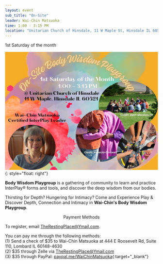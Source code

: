 ```yaml
---
layout: event
sub_title: "On-Site"
leader: Wai-Chin Matsuoka
time: 1:00 - 3:15 PM
location: "Unitarian Church of Hinsdale, 11 W Maple St, Hinsdale IL 60521"
---
```


1st Saturday of the month

![On-Site Body Wisdom Playgroup](/assets/images/On-Site_Body_Wisdom_Playgroup.jpg "On-Site Body Wisdom Playgroup"){: style="float: right"}

**Body Wisdom Playgroup** is a gathering of community to learn and practice
InterPlay® forms and tools, and discover the deep wisdom from our bodies.

Thirsting for Depth? Hungering for Intimacy? Come and Experience Play & Discover
Depth, Connection and Intimacy in **Wai-Chin's Body Wisdom Playgroup**.

<p style="text-align:center;">Payment Methods</p>

To register, email
[TheRestingPlace@Ymail.com](mailto:TheRestingPlace@Ymail.com?subject=Register%20ME%20for%20Body%20Wisdom%20Practice%20Playgroup&body=Your%20Name%0AYour%20Phone%20Number%0Ayour%20Payment%20Method%0A%0AThank%20you!).

You can pay me through the following methods:<br>
(1) Send a check of $35 to Wai-Chin Matsuoka at 444 E Roosevelt Rd, Suite 110, Lombard IL 60148-4630<br>
(2) $35 through Zelle via <TheRestingPlace@Ymail.com><br>
(3) $35 through PayPal:
[paypal.me/WaiChinMatsuoka](https://paypal.me/WaiChinMatsuoka){:target="_blank"}
